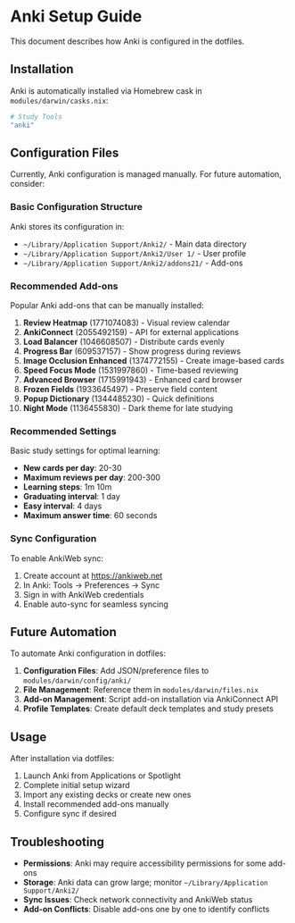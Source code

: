 # Anki Setup Guide

This document describes how Anki is configured in the dotfiles.

## Installation

Anki is automatically installed via Homebrew cask in `modules/darwin/casks.nix`:

```nix
# Study Tools
"anki"
```

## Configuration Files

Currently, Anki configuration is managed manually. For future automation, consider:

### Basic Configuration Structure

Anki stores its configuration in:

- `~/Library/Application Support/Anki2/` - Main data directory
- `~/Library/Application Support/Anki2/User 1/` - User profile
- `~/Library/Application Support/Anki2/addons21/` - Add-ons

### Recommended Add-ons

Popular Anki add-ons that can be manually installed:

1. **Review Heatmap** (1771074083) - Visual review calendar
2. **AnkiConnect** (2055492159) - API for external applications
3. **Load Balancer** (1046608507) - Distribute cards evenly
4. **Progress Bar** (609537157) - Show progress during reviews
5. **Image Occlusion Enhanced** (1374772155) - Create image-based cards
6. **Speed Focus Mode** (1531997860) - Time-based reviewing
7. **Advanced Browser** (1715991943) - Enhanced card browser
8. **Frozen Fields** (1933645497) - Preserve field content
9. **Popup Dictionary** (1344485230) - Quick definitions
10. **Night Mode** (1136455830) - Dark theme for late studying

### Recommended Settings

Basic study settings for optimal learning:

- **New cards per day**: 20-30
- **Maximum reviews per day**: 200-300
- **Learning steps**: 1m 10m
- **Graduating interval**: 1 day
- **Easy interval**: 4 days
- **Maximum answer time**: 60 seconds

### Sync Configuration

To enable AnkiWeb sync:

1. Create account at https://ankiweb.net
2. In Anki: Tools → Preferences → Sync
3. Sign in with AnkiWeb credentials
4. Enable auto-sync for seamless syncing

## Future Automation

To automate Anki configuration in dotfiles:

1. **Configuration Files**: Add JSON/preference files to `modules/darwin/config/anki/`
2. **File Management**: Reference them in `modules/darwin/files.nix`
3. **Add-on Management**: Script add-on installation via AnkiConnect API
4. **Profile Templates**: Create default deck templates and study presets

## Usage

After installation via dotfiles:

1. Launch Anki from Applications or Spotlight
2. Complete initial setup wizard
3. Import any existing decks or create new ones
4. Install recommended add-ons manually
5. Configure sync if desired

## Troubleshooting

- **Permissions**: Anki may require accessibility permissions for some add-ons
- **Storage**: Anki data can grow large; monitor `~/Library/Application Support/Anki2/`
- **Sync Issues**: Check network connectivity and AnkiWeb status
- **Add-on Conflicts**: Disable add-ons one by one to identify conflicts
